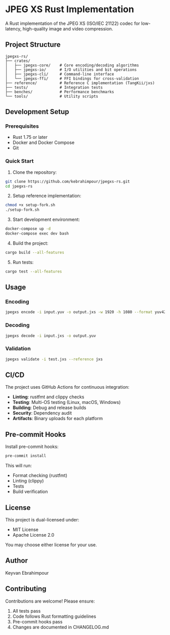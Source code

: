 # JPEG XS Rust Implementation

A Rust implementation of the JPEG XS (ISO/IEC 21122) codec for low-latency, high-quality image and video compression.

## Project Structure

```
jpegxs-rs/
├── crates/
│   ├── jpegxs-core/    # Core encoding/decoding algorithms
│   ├── jpegxs-io/      # I/O utilities and bit operations
│   ├── jpegxs-cli/     # Command-line interface
│   └── jpegxs-ffi/     # FFI bindings for cross-validation
├── reference/          # Reference C implementation (TangKii/jxs)
├── tests/              # Integration tests
├── benches/            # Performance benchmarks
└── tools/              # Utility scripts
```

## Development Setup

### Prerequisites

- Rust 1.75 or later
- Docker and Docker Compose
- Git

### Quick Start

1. Clone the repository:
```bash
git clone https://github.com/kebrahimpour/jpegxs-rs.git
cd jpegxs-rs
```

2. Setup reference implementation:
```bash
chmod +x setup-fork.sh
./setup-fork.sh
```

3. Start development environment:
```bash
docker-compose up -d
docker-compose exec dev bash
```

4. Build the project:
```bash
cargo build --all-features
```

5. Run tests:
```bash
cargo test --all-features
```

## Usage

### Encoding
```bash
jpegxs encode -i input.yuv -o output.jxs -w 1920 -h 1080 --format yuv422p --quality 0.9
```

### Decoding
```bash
jpegxs decode -i input.jxs -o output.yuv
```

### Validation
```bash
jpegxs validate -i test.jxs --reference jxs
```

## CI/CD

The project uses GitHub Actions for continuous integration:

- **Linting**: rustfmt and clippy checks
- **Testing**: Multi-OS testing (Linux, macOS, Windows)
- **Building**: Debug and release builds
- **Security**: Dependency audit
- **Artifacts**: Binary uploads for each platform

## Pre-commit Hooks

Install pre-commit hooks:
```bash
pre-commit install
```

This will run:
- Format checking (rustfmt)
- Linting (clippy)
- Tests
- Build verification

## License

This project is dual-licensed under:
- MIT License
- Apache License 2.0

You may choose either license for your use.

## Author

Keyvan Ebrahimpour

## Contributing

Contributions are welcome! Please ensure:
1. All tests pass
2. Code follows Rust formatting guidelines
3. Pre-commit hooks pass
4. Changes are documented in CHANGELOG.md